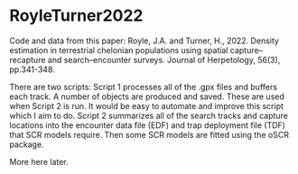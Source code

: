 # RoyleTurner2022
Code and data from this paper:
Royle, J.A. and Turner, H., 2022. Density estimation in terrestrial chelonian populations using spatial capture–recapture and search–encounter surveys. Journal of Herpetology, 56(3), pp.341-348.

There are two scripts:
Script 1 processes all of the .gpx files and buffers each track. A number of objects are produced and saved. These are used when Script 2 is run.  It would be easy to automate and improve this script which I aim to do.
Script 2 summarizes all of the search tracks and capture locations into the encounter data file (EDF) and trap deployment file (TDF) that SCR models require. Then some SCR models are fitted using the oSCR package. 


More here later.
